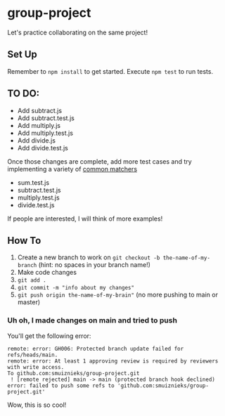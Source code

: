 # group-project
Let's practice collaborating on the same project!

## Set Up
Remember to `npm install` to get started. Execute `npm test` to run tests.

## TO DO:
- Add subtract.js 
- Add subtract.test.js
- Add multiply.js 
- Add multiply.test.js
- Add divide.js
- Add divide.test.js

Once those changes are complete, add more test cases and try implementing a variety of [common matchers](https://jestjs.io/docs/using-matchers)

- sum.test.js
- subtract.test.js
- multiply.test.js
- divide.test.js

If people are interested, I will think of more examples!

## How To
1. Create a new branch to work on `git checkout -b the-name-of-my-branch` (hint: no spaces in your branch name!)
2. Make code changes
3. `git add .`
4. `git commit -m "info about my changes"`
5. `git push origin the-name-of-my-brain"` (no more pushing to main or master)

### Uh oh, I made changes on main and tried to push
You'll get the following error:
```
remote: error: GH006: Protected branch update failed for refs/heads/main.
remote: error: At least 1 approving review is required by reviewers with write access.
To github.com:smuiznieks/group-project.git
 ! [remote rejected] main -> main (protected branch hook declined)
error: failed to push some refs to 'github.com:smuiznieks/group-project.git'
```

Wow, this is so cool!
